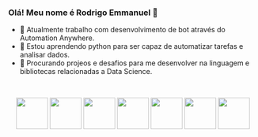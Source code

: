 ### Olá! Meu nome é Rodrigo Emmanuel 👋

<!--
**RodrigoEmmanuel/RodrigoEmmanuel** is a ✨ _special_ ✨ repository because its `README.md` (this file) appears on your GitHub profile.

Here are some ideas to get you started:

- 💬 Ask me about ...
- 📫 How to reach me: ...
- 😄 Pronouns: ...
- ⚡ Fun fact: ...
-->

- 🔭 Atualmente trabalho com desenvolvimento de bot através do Automation Anywhere.
- 🌱 Estou aprendendo python para ser capaz de automatizar tarefas e analisar dados.
- 🤔 Procurando projeos e desafios para me desenvolver na linguagem e bibliotecas relacionadas a Data Science.


<table>
  <tbody>
    <br>
    <p align="center">
      <img height="64px" src="https://cdn.svgporn.com/logos/html-5.svg">
      <img height="64px" src="https://cdn.svgporn.com/logos/css-3.svg">
      <img height="64px" src="https://cdn.svgporn.com/logos/javascript.svg">
      <img height="64px" src="https://cdn.svgporn.com/logos/git-icon.svg">
      <img height="64px" src="https://cdn.svgporn.com/logos/visual-studio-code.svg">
      <img height="64px" src="https://cdn.svgporn.com/logos/python.svg">
      <img height="64px" src="https://cdn.svgporn.com/logos/nodejs-icon.svg">
    </p>
  </tbody>
</table>



